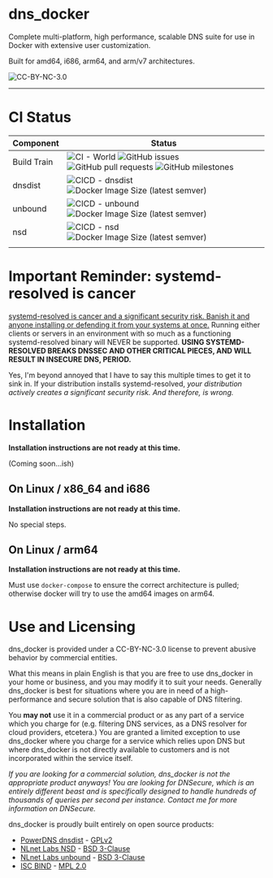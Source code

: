 # dns_docker
Complete multi-platform, high performance, scalable DNS suite for use in Docker with extensive user customization.

Built for amd64, i686, arm64, and arm/v7 architectures.

![CC-BY-NC-3.0](https://i.creativecommons.org/l/by-nc/3.0/88x31.png)

---
# CI Status
| Component   | Status               |
|-------------|----------------------|
| Build Train | ![CI - World](https://github.com/rootwyrm/dns_docker/workflows/CI%20-%20World/badge.svg) ![GitHub issues](https://img.shields.io/github/issues/rootwyrm/dns_docker) ![GitHub pull requests](https://img.shields.io/github/issues-pr/rootwyrm/dns_docker) ![GitHub milestones](https://img.shields.io/github/milestones/open/rootwyrm/dns_docker) |
| dnsdist     | ![CICD - dnsdist](https://github.com/rootwyrm/dns_docker/workflows/CICD%20-%20dnsdist/badge.svg) ![Docker Image Size (latest semver)](https://img.shields.io/docker/image-size/rootwyrm/dnsdist) |
| unbound     | ![CICD - unbound](https://github.com/rootwyrm/dns_docker/workflows/CICD%20-%20unbound/badge.svg) ![Docker Image Size (latest semver)](https://img.shields.io/docker/image-size/rootwyrm/unbound) |
| nsd         | ![CICD - nsd](https://github.com/rootwyrm/dns_docker/workflows/CICD%20-%20nsd/badge.svg) ![Docker Image Size (latest semver)](https://img.shields.io/docker/image-size/rootwyrm/nsd) |
|  |  |

# Important Reminder: systemd-resolved is cancer
[systemd-resolved is cancer and a significant security risk. Banish it and anyone installing or defending it from your systems at once.](https://github.com/rootwyrm/dns_docker/wiki/systemd-resolved-is-cancer) Running either clients or servers in an environment with so much as a functioning systemd-resolved binary will NEVER be supported. **USING SYSTEMD-RESOLVED BREAKS DNSSEC AND OTHER CRITICAL PIECES, AND WILL RESULT IN INSECURE DNS, PERIOD.** 

Yes, I'm beyond annoyed that I have to say this multiple times to get it to sink in. If your distribution installs systemd-resolved, *your distribution actively creates a significant security risk. And therefore, is wrong.*

# Installation

**Installation instructions are not ready at this time.**

(Coming soon...ish)

## On Linux / x86_64 and i686
**Installation instructions are not ready at this time.**

No special steps.

## On Linux / arm64
**Installation instructions are not ready at this time.**

Must use `docker-compose` to ensure the correct architecture is pulled; otherwise docker will try to use the amd64 images on arm64.

# Use and Licensing

dns_docker is provided under a CC-BY-NC-3.0 license to prevent abusive behavior by commercial entities. 

What this means in plain English is that you are free to use dns_docker in your home or business, and you may modify it to suit your needs. Generally dns_docker is best for situations where you are in need of a high-performance and secure solution that is also capable of DNS filtering.

You **may not** use it in a commercial product or as any part of a service which you charge for (e.g. filtering DNS services, as a DNS resolver for cloud providers, etcetera.) You are granted a limited exception to use dns_docker where you charge for a service which relies upon DNS but where dns_docker is not directly available to customers and is not incorporated within the service itself.

*If you are looking for a commercial solution, dns_docker is not the appropriate product anyways! You are looking for DNSecure, which is an entirely different beast and is specifically designed to handle hundreds of thousands of queries per second per instance. Contact me for more information on DNSecure.*

dns_docker is proudly built entirely on open source products:
* [PowerDNS dnsdist](https://dnsdist.org) - [GPLv2](https://github.com/PowerDNS/pdns/blob/master/COPYING)
* [NLnet Labs NSD](https://www.nlnetlabs.nl/projects/nsd/about/) - [BSD 3-Clause](https://github.com/NLnetLabs/nsd/blob/master/LICENSE)
* [NLnet Labs unbound](https://nlnetlabs.nl/projects/unbound/about/) - [BSD 3-Clause](https://github.com/NLnetLabs/unbound/blob/master/LICENSE)
* [ISC BIND](https://www.isc.org/bind/) - [MPL 2.0](https://gitlab.isc.org/isc-projects/bind9/-/blob/main/LICENSE)

